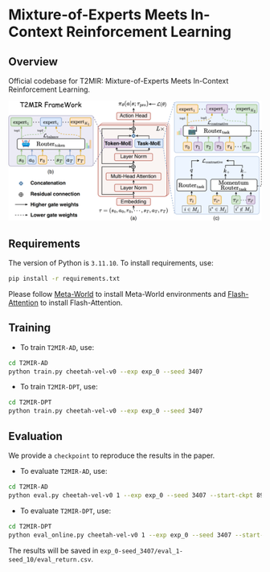 # Mixture-of-Experts Meets In-Context Reinforcement Learning
## Overview
Official codebase for T2MIR: Mixture-of-Experts Meets In-Context Reinforcement Learning.

![T2MIR](./T2MIR.png)

## Requirements
The version of Python is `3.11.10`.
To install requirements, use:
```bash
pip install -r requirements.txt
```
Please follow [Meta-World](https://github.com/Farama-Foundation/Metaworld) to install Meta-World environments and [Flash-Attention](https://github.com/Dao-AILab/flash-attention) to install Flash-Attention.

## Training
- To train `T2MIR-AD`, use:
```bash
cd T2MIR-AD
python train.py cheetah-vel-v0 --exp exp_0 --seed 3407
```

- To train `T2MIR-DPT`, use:
```bash
cd T2MIR-DPT
python train.py cheetah-vel-v0 --exp exp_0 --seed 3407
```

## Evaluation
We provide a `checkpoint` to reproduce the results in the paper.

- To evaluate `T2MIR-AD`, use:
```bash
cd T2MIR-AD
python eval.py cheetah-vel-v0 1 --exp exp_0 --seed 3407 --start-ckpt 89000 --stop-ckpt 89000 --seed-eval 10
```

- To evaluate `T2MIR-DPT`, use:
```bash
cd T2MIR-DPT
python eval_online.py cheetah-vel-v0 1 --exp exp_0 --seed 3407 --start-ckpt 59000 --stop-ckpt 59000 --seed-eval 10
```

The results will be saved in `exp_0-seed_3407/eval_1-seed_10/eval_return.csv`.